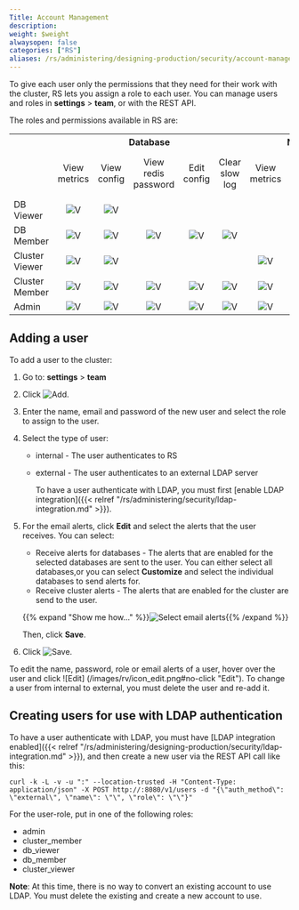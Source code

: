 ```yaml
---
Title: Account Management
description: 
weight: $weight
alwaysopen: false
categories: ["RS"]
aliases: /rs/administering/designing-production/security/account-management/
---
```

To give each user only the permissions that they need for their work with the cluster,
RS lets you assign a role to each user.
You can manage users and roles in **settings** > **team**, or with the REST API.

The roles and permissions available in RS are:

<table>
  <tr>
    <th></th>
    <th colspan="5">Database</th>
    <th colspan="3">Nodes</th>
    <th colspan="5">Cluster</th>
  </tr>
  <tr>
    <td align="center"></td>
    <td class="cat-boundary" align="center">View metrics</td>
    <td align="center">View<br>config</td>
    <td align="center">View<br>redis<br>password</td>
    <td align="center">Edit config</td>
    <td align="center">Clear<br>slow log</td>
    <td class="cat-boundary" align="center">View metrics</td>
    <td align="center">View<br>config</td>
    <td align="center">Edit<br>config</td>
    <td class="cat-boundary" align="center">View metrics</td>
    <td align="center">View<br>config</td>
    <td align="center">Edit<br>config</td>
    <td align="center">View logs</td>
    <td align="center">View<br>and edit<br>settings</td>
  </tr>
  <tr>
    <td class="row-head">DB Viewer</td>
    <td class="cat-boundary" align="center" align="center"><img src="../../../../images/icon_logo/icon_check_black.png#no-click" alt="V"></td>
    <td align="center"><img src="../../../../images/icon_logo/icon_check_black.png#no-click" alt="V"></td>
    <td align="center"></td>
    <td align="center"></td>
    <td align="center"></td>
    <td class="cat-boundary" align="center" align="center"></td>
    <td align="center"></td>
    <td align="center"></td>
    <td class="cat-boundary" align="center" align="center"></td>
    <td align="center"></td>
    <td align="center"></td>
    <td align="center"></td>
    <td align="center"></td>
  </tr>
  <tr>
    <td class="row-head">DB Member</td>
    <td class="cat-boundary" align="center" align="center"><img src="../../../../images/icon_logo/icon_check_black.png#no-click" alt="V"></td>
    <td align="center"><img src="../../../../images/icon_logo/icon_check_black.png#no-click" alt="V"></td>
    <td align="center"><img src="../../../../images/icon_logo/icon_check_black.png#no-click" alt="V"></td>
    <td align="center"><img src="../../../../images/icon_logo/icon_check_black.png#no-click" alt="V"></td>
    <td align="center"><img src="../../../../images/icon_logo/icon_check_black.png#no-click" alt="V"></td>
    <td class="cat-boundary" align="center" align="center"></td>
    <td align="center"></td>
    <td align="center"></td>
    <td class="cat-boundary" align="center" align="center"></td>
    <td align="center"></td>
    <td align="center"></td>
    <td align="center"><img src="../../../../images/icon_logo/icon_check_black.png#no-click" alt="V"></td>
    <td align="center"></td>
  </tr>
  <tr>
    <td class="row-head">Cluster Viewer</td>
    <td class="cat-boundary" align="center" align="center"><img src="../../../../images/icon_logo/icon_check_black.png#no-click" alt="V"></td>
    <td align="center"><img src="../../../../images/icon_logo/icon_check_black.png#no-click" alt="V"></td>
    <td align="center"></td>
    <td align="center"></td>
    <td align="center"></td>
    <td class="cat-boundary" align="center" align="center"><img src="../../../../images/icon_logo/icon_check_black.png#no-click" alt="V"></td>
    <td align="center"><img src="../../../../images/icon_logo/icon_check_black.png#no-click" alt="V"></td>
    <td align="center"></td>
    <td class="cat-boundary" align="center" align="center"><img src="../../../../images/icon_logo/icon_check_black.png#no-click" alt="V"></td>
    <td align="center"><img src="../../../../images/icon_logo/icon_check_black.png#no-click" alt="V"></td>
    <td align="center"></td>
    <td align="center"><img src="../../../../images/icon_logo/icon_check_black.png#no-click" alt="V"></td>
    <td align="center"></td>
  </tr>
  <tr>
    <td class="row-head">Cluster Member</td>
    <td class="cat-boundary" align="center" align="center"><img src="../../../../images/icon_logo/icon_check_black.png#no-click" alt="V"></td>
    <td align="center"><img src="../../../../images/icon_logo/icon_check_black.png#no-click" alt="V"></td>
    <td align="center"><img src="../../../../images/icon_logo/icon_check_black.png#no-click" alt="V"></td>
    <td align="center"><img src="../../../../images/icon_logo/icon_check_black.png#no-click" alt="V"></td>
    <td align="center"><img src="../../../../images/icon_logo/icon_check_black.png#no-click" alt="V"></td>
    <td class="cat-boundary" align="center" align="center"><img src="../../../../images/icon_logo/icon_check_black.png#no-click" alt="V"></td>
    <td align="center"><img src="../../../../images/icon_logo/icon_check_black.png#no-click" alt="V"></td>
    <td align="center"></td>
    <td class="cat-boundary" align="center" align="center"><img src="../../../../images/icon_logo/icon_check_black.png#no-click" alt="V"></td>
    <td align="center"><img src="../../../../images/icon_logo/icon_check_black.png#no-click" alt="V"></td>
    <td align="center"></td>
    <td align="center"><img src="../../../../images/icon_logo/icon_check_black.png#no-click" alt="V"></td>
    <td align="center"></td>
  </tr>
  <tr>
    <td class="row-head">Admin</td>
    <td class="cat-boundary" align="center" align="center"><img src="../../../../images/icon_logo/icon_check_black.png#no-click" alt="V"></td>
    <td align="center"><img src="../../../../images/icon_logo/icon_check_black.png#no-click" alt="V"></td>
    <td align="center"><img src="../../../../images/icon_logo/icon_check_black.png#no-click" alt="V"></td>
    <td align="center"><img src="../../../../images/icon_logo/icon_check_black.png#no-click" alt="V"></td>
    <td align="center"><img src="../../../../images/icon_logo/icon_check_black.png#no-click" alt="V"></td>
    <td class="cat-boundary" align="center" align="center"><img src="../../../../images/icon_logo/icon_check_black.png#no-click" alt="V"></td>
    <td align="center"><img src="../../../../images/icon_logo/icon_check_black.png#no-click" alt="V"></td>
    <td align="center"><img src="../../../../images/icon_logo/icon_check_black.png#no-click" alt="V"></td>
    <td class="cat-boundary" align="center" align="center"><img src="../../../../images/icon_logo/icon_check_black.png#no-click" alt="V"></td>
    <td align="center"><img src="../../../../images/icon_logo/icon_check_black.png#no-click" alt="V"></td>
    <td align="center"><img src="../../../../images/icon_logo/icon_check_black.png#no-click" alt="V"></td>
    <td align="center"><img src="../../../../images/icon_logo/icon_check_black.png#no-click" alt="V"></td>
    <td align="center"><img src="../../../../images/icon_logo/icon_check_black.png#no-click" alt="V"></td>
  </tr>
</table>

## Adding a user

To add a user to the cluster:

1. Go to: **settings** > **team**
1. Click ![Add](/images/rs/icon_add.png#no-click "Add").
1. Enter the name, email and password of the new user and select the role to assign to the user.
1. Select the type of user:
    - internal - The user authenticates to RS
    - external - The user authenticates to an external LDAP server

      To have a user authenticate with LDAP, you must first [enable LDAP integration]({{< relref
      "/rs/administering/security/ldap-integration.md" >}}).

1. For the email alerts, click **Edit** and select the alerts that the user receives.
    You can select:
    - Receive alerts for databases - The alerts that are enabled for the selected databases are sent to
      the user. You can either select all databases,or you can select **Customize** and select the
      individual databases to send alerts for.
    - Receive cluster alerts - The alerts that are enabled for the cluster are send to the user.

    {{% expand "Show me how..." %}}![Select email alerts](/images/rs/add-user-email-alerts.gif "Select email alerts"){{% /expand %}}

    Then, click **Save**.
1. Click ![Save](/images/rv/icon_save.png#no-click "Save").

To edit the name, password, role or email alerts of a user, hover over the user and click ![Edit]
(/images/rv/icon_edit.png#no-click "Edit"). To change a user from internal to external, you must
delete the user and re-add it.

## Creating users for use with LDAP authentication

To have a user authenticate with LDAP, you must have [LDAP integration
enabled]({{< relref "/rs/administering/designing-production/security/ldap-integration.md" >}}),
and then create a new user via the REST API call like this:

```src
curl -k -L -v -u ":" --location-trusted -H "Content-Type: application/json" -X POST http://:8080/v1/users -d "{\"auth_method\": \"external\", \"name\": \"\", \"role\": \"\"}"
```

For the user-role, put in one of the following roles:

- admin
- cluster_member
- db_viewer
- db_member
- cluster_viewer

**Note**: At this time, there is no way to convert an existing account
to use LDAP. You must delete the existing and create a new account to
use.
